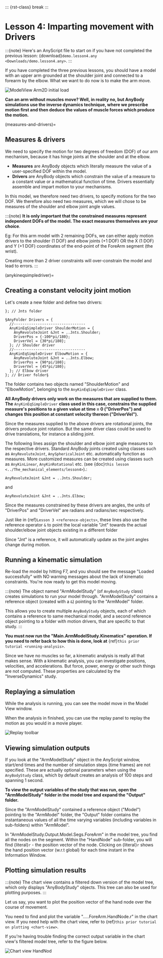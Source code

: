 ::: {rst-class} break
:::

# Lesson 4: Imparting movement with Drivers

:::{note}
Here's an AnyScript file to start on if you have not completed the
previous lesson: {download}`demo.lesson4.any <Downloads/demo.lesson4.any>`.
:::

If you have completed the three previous lessons, you should have a
model with an upper arm grounded at the shoulder joint and connected to
a forearm by the elbow. What we want to do now is to make the arm move.

![ModelView Arm2D initial load](_static/lesson4/image1.png)

**Can an arm without muscles move? Well, in reality no, but AnyBody simulations use
the inverse dynamics technique, where we prescribe motion first and then deduce
the values of muscle forces which produce the motion.**

(measures-and-drivers)=

## Measures & drivers

We need to specify the motion for two degrees of freedom (DOF) of our arm mechanism, because it has hinge joints at the
shoulder and at the elbow.

- **Measures** are AnyBody objects which literally measure the value of a user-specified DOF within the model.
- **Drivers** are AnyBody objects which constrain the value of a measure to a constant value or a mathematical function of time. Drivers essentially assemble and impart motion to your mechanisms.

In this model, we therefore need two drivers, to specify motions for the two DOF. We therefore also need two measures,
which we will chose to be measures of the shoulder and elbow joint angle values.

:::{note}
**It is only important that the constrained measures represent independent DOFs of the model. The exact measures themselves are your choice**.

Eg: For this arm model with 2 remaining DOFs, we can either apply motion drivers to the shoulder (1 DOF) and elbow joints (+1 DOF) OR the X (1 DOF) and Y (+1 DOF) coordinates
of the end-point of the ForeArm segment (the wrist).

Creating more than 2 driver constraints will over-constrain the model and lead to errors.
:::

(anykineqsimpledriver)=

## Creating a constant velocity joint motion

Let's create a new folder and define two drivers:

```AnyScriptDoc
}; // Jnts folder

§AnyFolder Drivers = {
  //---------------------------------
  AnyKinEqSimpleDriver ShoulderMotion = {
    AnyRevoluteJoint &Jnt = ..Jnts.Shoulder;
    DriverPos = {-100*pi/180};
    DriverVel = {30*pi/180};
  }; // Shoulder driver
  //---------------------------------
  AnyKinEqSimpleDriver ElbowMotion = {
    AnyRevoluteJoint &Jnt = ..Jnts.Elbow;
    DriverPos = {90*pi/180};
    DriverVel = {45*pi/180};
  }; // Elbow driver
}; // Driver folder§
```

The folder contains two objects named "ShoulderMotion" and "ElbowMotion", belonging to the
`AnyKinEqSimpleDriver` class.

**All AnyBody drivers only work on the measures that are supplied to them. The** `AnyKinEqSimpleDriver` **class used in this case, constrains
the supplied measure's positions to a given value at time = 0 ("DriverPos") and changes this position at constant velocity thereon ("DriverVel").**

Since the measures supplied to the above drivers are rotational joints, the drivers produce joint rotation.
But the same driver class could be used to drive translations, for instance a sliding joint.

The following lines assign the shoulder and elbow joint angle measures to the respective drivers.
Standard AnyBody joints created using classes such as `AnyRevoluteJoint`, `AnySphericalJoint` etc. automatically function as measures.
More customized measures can be created using classes such as `AnyKinLinear`, `AnyKinRotational` etc.
(see {doc}`this lesson <../The_mechanical_elements/lesson4>`).:

```AnyScriptDoc
AnyRevoluteJoint &Jnt = ..Jnts.Shoulder;
```

and

```AnyScriptDoc
AnyRevoluteJoint &Jnt = ..Jnts.Elbow;
```

Since the measures constrained by these drivers are angles, the units
of "DriverPos" and "DriverVel" are radians and radians/sec respectively.

Just like in {ref}`Lesson 3 <reference-objects>`, these lines also
use the reference operator `&` to point the local variable "Jnt" towards the
actual shoulder/elbow joint objects existing in a different folder

Since "Jnt" is a reference, it will automatically update as the joint angles change during motion.

## Running a kinematic simulation

Re-load the model by hitting F7, and you should see the message "Loaded successfully" with NO
warning messages about the lack of kinematic constraints. You're now ready to get this model moving.

:::{note}
The object named "ArmModelStudy" (of `AnyBodyStudy` class) creates simulations to run your model through. "ArmModelStudy"
contains a reference object (created with a `&`) pointing to the "ArmModel" folder.

This allows you to create
multiple `AnyBodyStudy` objects, each of which contains a reference to same mechanical model, and a second reference object pointing to a folder with motion drivers,
that are specific to that study.
:::

**You must now run the "Main.ArmModelStudy.Kinematics" operation. If you need to refer back to how this is done, look at**
{ref}`this prior tutorial <running-analysis>`.

Since we have no muscles so far, a kinematic analysis is really all that
makes sense. With a kinematic analysis, you can investigate positions, velocities, and
accelerations. But force, power, energy or other such things are not computed. These properties are calculated by the
"InverseDynamics" study.

## Replaying a simulation

While the analysis is running, you can see the model move in the Model View window.

When the analysis in finished, you can use the replay panel to replay
the motion as you would in a movie player.

![Replay toolbar](_static/lesson4/image5.png)

## Viewing simulation outputs

If you look at the "ArmModelStudy" object in the AnyScript window, start/end times and the
number of simulation steps (time frames) are not specified. These are actually optional parameters
when using the `AnyBodyStudy` class, which by default creates an analysis of 100 steps and spanning 1 second.

**To view the output variables of the study that was run, open the "ArmModelStudy" folder in the model tree and expand the "Output" folder.**

Since the "ArmModelStudy" contained a reference object ("Model") pointing to the "ArmModel" folder, the "Output"
folder contains the instantaneous values of all the time varying variables (including variables in sub-folders) within "ArmModel".

In "ArmModelStudy.Output.Model.Segs.ForeArm" in the model tree, you find all the nodes on the segment. Within the "HandNode"
sub-folder, you will find {literal}`r` - the position vector of the node. Clicking on {literal}`r`
shows the hand position vector (w.r.t global) for each time instant in the Information Window.

## Plotting simulation results

:::{note}
The chart view contains a filtered down version of the model tree, which only displays "AnyBodyStudy" objects. This
tree can also be used for plotting purposes.
:::

Let us say, you want to plot the position vector of the hand node over the course of movement.

You need to find and plot the variable ".....ForeArm.HandNode.r" in the chart view. If you need help with the chart view,
refer to {ref}`this prior tutorial on plotting <chart-view>`.

If you're having trouble finding the correct output variable in the chart view's filtered model tree, refer to the figure below.

![Chart view HandNod](_static/lesson4/image6.png)

